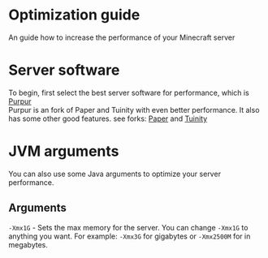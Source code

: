# Optimization guide
An guide how to increase the performance of your Minecraft server
# Server software
To begin, first select the best server software for performance, which is [Purpur](https://github.com/pl3xgaming/Purpur)<br>
Purpur is an fork of Paper and Tuinity with even better performance. It also has some other good features. see forks: [Paper](https://github.com/PaperMC/Paper) and [Tuinity](https://github.com/Tuinity/Tuinity)</br>
# JVM arguments
You can also use some Java arguments to optimize your server performance.
## Arguments
```-Xmx1G``` - Sets the max memory for the server. You can change ```-Xmx1G``` to anything you want. For example: ```-Xmx3G``` for gigabytes or ```-Xmx2500M``` for in megabytes.
